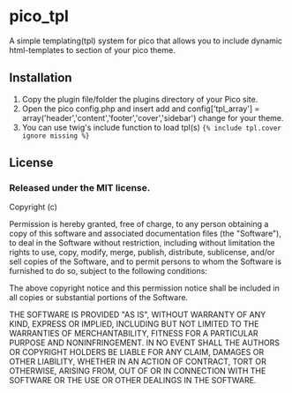 pico_tpl
========

A simple templating(tpl) system for pico that allows you to include dynamic html-templates to section of your pico theme.

Installation
------------

1. Copy the plugin file/folder the plugins directory of your Pico site.
2. Open the pico config.php and insert add and config['tpl_array'] = array('header','content','footer','cover','sidebar') change for your theme.
3. You can use twig's include function to load tpl(s) `{% include tpl.cover ignore missing %}`

License
-------

### Released under the MIT license.

Copyright (c) <year> <copyright holders>

Permission is hereby granted, free of charge, to any person obtaining a copy
of this software and associated documentation files (the "Software"), to deal
in the Software without restriction, including without limitation the rights
to use, copy, modify, merge, publish, distribute, sublicense, and/or sell
copies of the Software, and to permit persons to whom the Software is
furnished to do so, subject to the following conditions:

The above copyright notice and this permission notice shall be included in
all copies or substantial portions of the Software.

THE SOFTWARE IS PROVIDED "AS IS", WITHOUT WARRANTY OF ANY KIND, EXPRESS OR
IMPLIED, INCLUDING BUT NOT LIMITED TO THE WARRANTIES OF MERCHANTABILITY,
FITNESS FOR A PARTICULAR PURPOSE AND NONINFRINGEMENT. IN NO EVENT SHALL THE
AUTHORS OR COPYRIGHT HOLDERS BE LIABLE FOR ANY CLAIM, DAMAGES OR OTHER
LIABILITY, WHETHER IN AN ACTION OF CONTRACT, TORT OR OTHERWISE, ARISING FROM,
OUT OF OR IN CONNECTION WITH THE SOFTWARE OR THE USE OR OTHER DEALINGS IN
THE SOFTWARE.